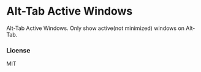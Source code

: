 # Alt-Tab Active Windows

Alt-Tab Active Windows. Only show active(not minimized) windows on Alt-Tab.

### License

MIT
